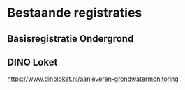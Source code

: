 Bestaande registraties
======================

Basisregistratie Ondergrond
---------------------------

DINO Loket
----------

https://www.dinoloket.nl/aanleveren-grondwatermonitoring

